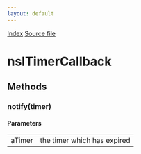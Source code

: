 ```yaml
---
layout: default
---
```

<div id='links'><a href="../index.html">Index</a>
<a href="http://dxr.mozilla.org/mozilla-central/source/xpcom/threads/nsITimer.idl">Source file</a>
</div>

# nsITimerCallback #

## Methods ##

### notify(timer) ###
  
  

#### Parameters ####

<table>

<tr>
<td>aTimer</td>
<td>the timer which has expired  
</td>
</tr>

</table>
